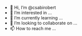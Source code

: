 - 👋 Hi, I’m @csabirobert
- 👀 I’m interested in ...
- 🌱 I’m currently learning ...
- 💞️ I’m looking to collaborate on ...
- 📫 How to reach me ...

<!---
csabirobert/csabirobert is a ✨ special ✨ repository because its `README.md` (this file) appears on your GitHub profile.
You can click the Preview link to take a look at your changes.
--->
